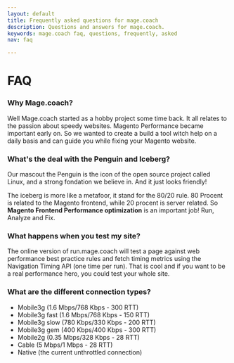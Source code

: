 ```yaml
---
layout: default
title: Frequently asked questions for mage.coach
description: Questions and answers for mage.coach.
keywords: mage.coach faq, questions, frequently, asked
nav: faq

---
```


# FAQ

<amp-accordion>
  <section expanded>
    <h3>Why Mage.coach?</h3>
    <p>Well Mage.coach started as a hobby project some time back. It all relates to the passion about speedy websites. Magento Performance became important early on. So we wanted to create a build a tool witch help on a daily basis and can guide you while fixing your Magento website.</p>
  </section>
  <section>
    <h3>What's the deal with the Penguin and Iceberg?</h3>
    <p>Our mascout the Penguin is the icon of the open source project called Linux, and a strong fondation we believe in. And it just looks friendly!</p><p>The iceberg is more like a metafoor, it stand for the 80/20 rule. 80 Procent is related to the Magento frontend, while 20 procent is server related. So <strong>Magento Frontend Performance optimization</strong> is an important job! Run, Analyze and Fix.</p>
  </section>
  <section>
    <h3>What happens when you test my site?</h3>
    <p>The online version of run.mage.coach will test a page against web performance best practice rules and fetch timing metrics using the Navigation Timing API (one time per run). That is cool and if you want to be a real performance hero, you could test your whole site.</p>
  </section>
  <section>
    <h3>What are the different connection types?</h3>
    <ul><li>Mobile3g (1.6 Mbps/768 Kbps - 300 RTT)</li><li>Mobile3g fast (1.6 Mbps/768 Kbps - 150 RTT)</li><li>Mobile3g slow (780 Kbps/330 Kbps - 200 RTT)</li><li>Mobile3g gem (400 Kbps/400 Kbps - 300 RTT)</li><li>Mobile2g (0.35 Mbps/328 Kbps - 28 RTT)</li><li>Cable (5 Mbps/1 Mbps - 28 RTT)</li><li>Native (the current unthrottled connection)</li></ul>
  </section>
</amp-accordion>
